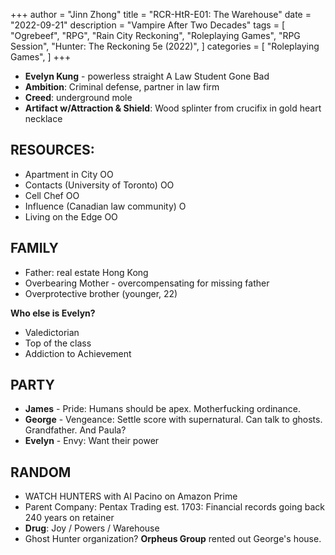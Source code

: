 +++
author = "Jinn Zhong"
title = "RCR-HtR-E01: The Warehouse"
date = "2022-09-21"
description = "Vampire After Two Decades"
tags = [
    "Ogrebeef",
    "RPG",
    "Rain City Reckoning",
    "Roleplaying Games",
    "RPG Session",
    "Hunter: The Reckoning 5e (2022)",
]
categories = [
    "Roleplaying Games",
]
+++

* **Evelyn Kung** - powerless straight A Law Student Gone Bad
* **Ambition**: Criminal defense, partner in law firm 
* **Creed**: underground mole
* **Artifact w/Attraction & Shield**: Wood splinter from crucifix in gold heart necklace 

## RESOURCES:
* Apartment in City OO 
* Contacts (University of Toronto) OO 
* Cell Chef OO 
* Influence (Canadian law community) O 
* Living on the Edge OO

## FAMILY
* Father: real estate Hong Kong 
* Overbearing Mother - overcompensating for missing father 
* Overprotective brother (younger, 22)

**Who else is Evelyn?** 
* Valedictorian 
* Top of the class 
* Addiction to Achievement 

## PARTY
* **James** - Pride: Humans should be apex. Motherfucking ordinance.
* **George** - Vengeance: Settle score with supernatural. Can talk to ghosts. Grandfather. And Paula?
* **Evelyn** - Envy: Want their power

## RANDOM
* WATCH HUNTERS with Al Pacino on Amazon Prime
* Parent Company: Pentax Trading est. 1703: Financial records going back 240 years on retainer 
* **Drug**: Joy / Powers / Warehouse
* Ghost Hunter organization? **Orpheus Group** rented out George's house. 
